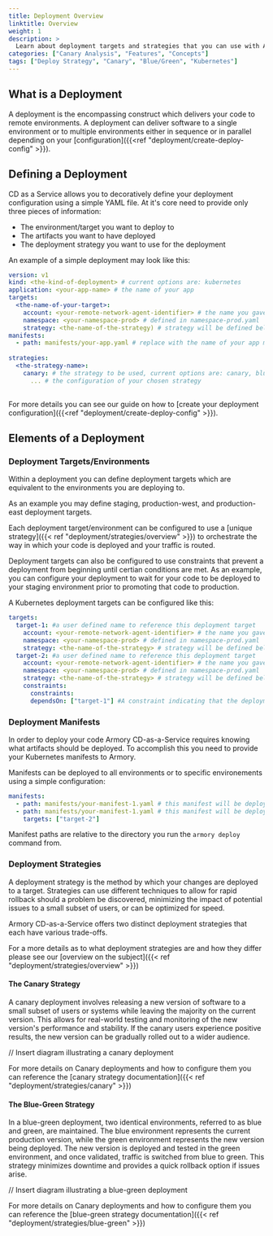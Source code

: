 ```yaml
---
title: Deployment Overview
linktitle: Overview
weight: 1
description: >
  Learn about deployment targets and strategies that you can use with Armory CD-as-a-Service. Deploy to Kubernetes using blue/green or canary strategies.
categories: ["Canary Analysis", "Features", "Concepts"]
tags: ["Deploy Strategy", "Canary", "Blue/Green", "Kubernetes"]
---
```


## What is a Deployment
A deployment is the encompassing construct which delivers your code to remote environments. A deployment
can deliver software to a single environment or to multiple environments either in sequence or in parallel
depending on your [configuration]({{<ref "deployment/create-deploy-config" >}}).

## Defining a Deployment

CD as a Service allows you to decoratively define your deployment configuration using a simple YAML file. At it's core
need to provide only three pieces of information:

* The environment/target you want to deploy to
* The artifacts you want to have deployed
* The deployment strategy you want to use for the deployment

An example of a simple deployment may look like this:
```yaml
version: v1
kind: <the-kind-of-deployment> # current options are: kubernetes
application: <your-app-name> # the name of your app
targets:
  <the-name-of-your-target>:
    account: <your-remote-network-agent-identifier> # the name you gave the RNA when you installed it in your prod cluster
    namespace: <your-namespace-prod> # defined in namespace-prod.yaml
    strategy: <the-name-of-the-strategy) # strategy will be defined below in the strategies block
manifests:
  - path: manifests/your-app.yaml # replace with the name of your app manifest
    
strategies:
  <the-strategy-name>:
    canary: # the strategy to be used, current options are: canary, blue-green
      ... # the configuration of your chosen strategy
      
```

For more details you can see our guide on how to [create your deployment configuration]({{<ref "deployment/create-deploy-config" >}}). 

## Elements of a Deployment

### Deployment Targets/Environments
Within a deployment you can define deployment targets which are equivalent to the environments you are
deploying to.

As an example you may define staging, production-west, and production-east deployment targets.

Each deployment target/environment can be configured to use a [unique strategy]({{< ref "deployment/strategies/overview" >}})
to orchestrate the way in which your code is deployed and your traffic is routed.

Deployment targets can also be configured to use constraints that prevent a deployment from beginning until certian 
conditions are met. As an example, you can configure your deployment to wait for your code to be deployed to your staging
environment prior to promoting that code to production. 

A Kubernetes deployment targets can be configured like this: 

```yaml
targets:
  target-1: #a user defined name to reference this deployment target
    account: <your-remote-network-agent-identifier> # the name you gave the RNA when you installed it in your prod cluster
    namespace: <your-namespace-prod> # defined in namespace-prod.yaml
    strategy: <the-name-of-the-strategy> # strategy will be defined below in the strategies block      
  target-2: #a user defined name to reference this deployment target
    account: <your-remote-network-agent-identifier> # the name you gave the RNA when you installed it in your prod cluster
    namespace: <your-namespace-prod> # defined in namespace-prod.yaml
    strategy: <the-name-of-the-strategy> # strategy will be defined below in the strategies block      
    constraints:
      constraints:
      dependsOn: ["target-1"] #A constraint indicating that the deployment to target-1 must complete successfully prior to begining the deployment to target-2
```
### Deployment Manifests

In order to deploy your code Armory CD-as-a-Service requires knowing what artifacts should be deployed. To accomplish this 
you need to provide your Kubernetes manifests to Armory. 

Manifests can be deployed to all environments or to specific environements using a simple configuration: 

```yaml
manifests:
  - path: manifests/your-manifest-1.yaml # this manifest will be deployed to all deployment targets defined in the targets block
  - path: manifests/your-manifest-1.yaml # this manifest will be deployed to the 'target-2' target defined in the targets block
    targets: ["target-2"]
```
             
Manifest paths are relative to the directory you run the `armory deploy` command from.

### Deployment Strategies 
A deployment strategy is the method by which your changes are deployed to a target. Strategies can use different techniques
to allow for rapid rollback should a problem be discovered, minimizing the impact of potential issues to a small subset of users, 
or can be optimized for speed. 

Armory CD-as-a-Service offers two distinct deployment strategies that each have various trade-offs.

For a more details as to what deployment strategies are and how they differ please see our [overview on the subject]({{< ref "deployment/strategies/overview" >}})

#### The Canary Strategy
A canary deployment involves releasing a new version of software to a small subset of users or systems while leaving 
the majority on the current version. This allows for real-world testing and monitoring of the new version's performance
and stability. If the canary users experience positive results, the new version can be gradually rolled out to a wider 
audience.

// Insert diagram illustrating a canary deployment

For more details on Canary deployments and how to configure them you can reference the [canary strategy documentation]({{< ref "deployment/strategies/canary" >}}) 
              
#### The Blue-Green Strategy
In a blue-green deployment, two identical environments, referred to as blue and green, are maintained. The blue 
environment represents the current production version, while the green environment represents the new version being 
deployed. The new version is deployed and tested in the green environment, and once validated, traffic is switched from 
blue to green. This strategy minimizes downtime and provides a quick rollback option if issues arise. 

// Insert diagram illustrating a blue-green deployment

For more details on Canary deployments and how to configure them you can reference the [blue-green strategy documentation]({{< ref "deployment/strategies/blue-green" >}})